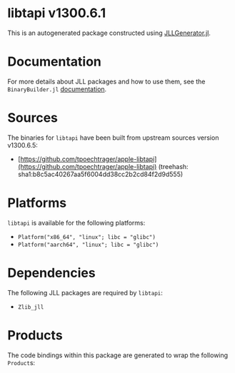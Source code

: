 # libtapi v1300.6.1
This is an autogenerated package constructed using [JLLGenerator.jl](https://github.com/JuliaPackaging/BinaryBuilder2.jl/tree/main/JLLGenerator.jl).

# Documentation
For more details about JLL packages and how to use them, see the `BinaryBuilder.jl` [documentation](https://docs.binarybuilder.org/stable/jll/).

# Sources
The binaries for `libtapi` have been built from upstream sources version v1300.6.5:

 - [https://github.com/tpoechtrager/apple-libtapi](https://github.com/tpoechtrager/apple-libtapi) (treehash: sha1:b8c5ac40267aa5f6004dd38cc2b2cd84f2d9d555)
# Platforms

`libtapi` is available for the following platforms:

 - `Platform("x86_64", "linux"; libc = "glibc")`
 - `Platform("aarch64", "linux"; libc = "glibc")`
# Dependencies
The following JLL packages are required by `libtapi`:

 - `Zlib_jll`
# Products

The code bindings within this package are generated to wrap the following `Product`s:
<TODO>

